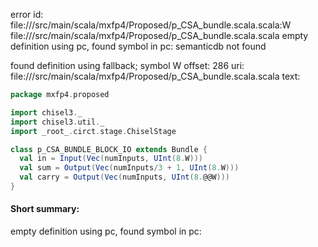 error id: file://<WORKSPACE>/src/main/scala/mxfp4/Proposed/p_CSA_bundle.scala.scala:W
file://<WORKSPACE>/src/main/scala/mxfp4/Proposed/p_CSA_bundle.scala.scala
empty definition using pc, found symbol in pc: 
semanticdb not found

found definition using fallback; symbol W
offset: 286
uri: file://<WORKSPACE>/src/main/scala/mxfp4/Proposed/p_CSA_bundle.scala.scala
text:
```scala
package mxfp4.proposed

import chisel3._
import chisel3.util._
import _root_.circt.stage.ChiselStage

class p_CSA_BUNDLE_BLOCK_IO extends Bundle {
  val in = Input(Vec(numInputs, UInt(8.W)))
  val sum = Output(Vec(numInputs/3 + 1, UInt(8.W)))
  val carry = Output(Vec(numInputs, UInt(8.@@W)))
}

```


#### Short summary: 

empty definition using pc, found symbol in pc: 